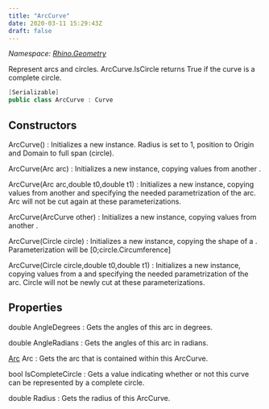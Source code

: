 ```yaml
---
title: "ArcCurve"
date: 2020-03-11 15:29:43Z
draft: false
---
```


*Namespace: [Rhino.Geometry](../)*

Represent arcs and circles.
   ArcCurve.IsCircle returns True if the curve is a complete circle.
```cs
[Serializable]
public class ArcCurve : Curve
```
## Constructors

ArcCurve()
: Initializes a new  instance.
     Radius is set to 1, position to Origin and Domain to full span (circle).

ArcCurve(Arc arc)
: Initializes a new  instance,
     copying values from another .

ArcCurve(Arc arc,double t0,double t1)
: Initializes a new  instance,
     copying values from another  and specifying the 
     needed parametrization of the arc.
     Arc will not be cut again at these parameterizations.

ArcCurve(ArcCurve other)
: Initializes a new  instance,
     copying values from another .

ArcCurve(Circle circle)
: Initializes a new  instance,
     copying the shape of a .
     Parameterization will be [0;circle.Circumference]

ArcCurve(Circle circle,double t0,double t1)
: Initializes a new  instance,
     copying values from a  and specifying the 
     needed parametrization of the arc.
     Circle will not be newly cut at these parameterizations.
## Properties

double AngleDegrees
: Gets the angles of this arc in degrees.

double AngleRadians
: Gets the angles of this arc in radians.

[Arc](/rhinocommon/rhino/geometry/arc/) Arc
: Gets the arc that is contained within this ArcCurve.

bool IsCompleteCircle
: Gets a value indicating whether or not this curve can be represented by a complete circle.

double Radius
: Gets the radius of this ArcCurve.
